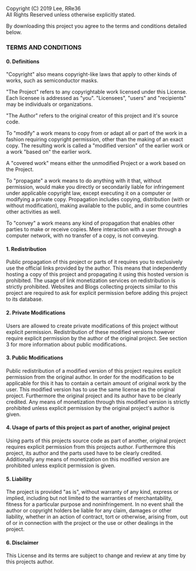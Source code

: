 Copyright (C) 2019 Lee, RRe36<br>
All Rights Reserved unless otherwise explicitly stated.
 
By downloading this project you agree to the terms and conditions
detailed below.


### TERMS AND CONDITIONS

#### 0. Definitions
  
  "Copyright" also means copyright-like laws that apply to other kinds of
works, such as semiconductor masks.

  "The Project" refers to any copyrightable work licensed under this
License. Each licensee is addressed as "you". "Licensees", "users" and
"recipients" may be individuals or organizations.

  "The Author" refers to the original creator of this project and it's
source code. 

  To "modify" a work means to copy from or adapt all or part of the work
in a fashion requiring copyright permission, other than the making of an
exact copy.  The resulting work is called a "modified version" of the
earlier work or a work "based on" the earlier work.

  A "covered work" means either the unmodified Project or a work based
on the Project.

  To "propagate" a work means to do anything with it that, without
permission, would make you directly or secondarily liable for infringement
under applicable copyright law, except executing it on a computer or
modifying a private copy.  Propagation includes copying, distribution
(with or without modification), making available to the public, and in
some countries other activities as well.

  To "convey" a work means any kind of propagation that enables other
parties to make or receive copies.  Mere interaction with a user through a
computer network, with no transfer of a copy, is not conveying.


#### 1. Redistribution

  Public propagation of this project or parts of it requires you to
exclusively use the official links provided by the author. This means that
independently hosting a copy of this project and propagating it using this
hosted version is prohibited. The usage of link monetization services on
redistribution is strictly prohibited.
  Websites and Blogs collecting projects similar to this project are
required to ask for explicit permission before adding this project to
its database.


#### 2. Private Modifications

  Users are allowed to create private modifications of this project
without explicit permission. Redistribution of these modified versions
however require explicit permission by the author of the original project.
  See section 3 for more information about public modifications.


#### 3. Public Modifications

  Public redistribution of a modified version of this project requires
explicit permission from the original author. In order for the
modification to be applicable for this it has to contain a certain amount
of original work by the user. This modified version has to use the same
license as the original project.
  Furthermore the original project and its author have to be clearly
credited. Any means of monetization through this modified version is
strictly prohibited unless explicit permission by the original project's
author is given.


#### 4. Usage of parts of this project as part of another, original project

  Using parts of this projects source code as part of another, original
project requires explicit permission from this projects author.
  Furthermore this project, its author and the parts used have to be
clearly credited. Additionally any means of monetization on this modified
version are prohibited unless explicit permission is given.


#### 5. Liability

  The project is provided "as is", without warranty of any kind, express
or implied, including but not limited to the warranties of merchantability,
fitness for a particular purpose and noninfringement. In no event shall the
author or copyright holders be liable for any claim, damages or other
liability, whether in an action of contract, tort or otherwise, arising from,
out of or in connection with the project or the use or other dealings in the
project.


#### 6. Disclaimer

  This License and its terms are subject to change and review at any time
by this projects author.
